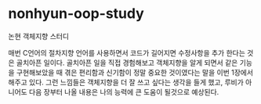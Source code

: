 # nonhyun-oop-study
논현 객체지향 스터디

매번 C언어의 절차지향 언어를 사용하면서 코드가 길어지면 수정사항을 추가 한다는 것은 골치아픈 일이다.
골치아픈 일을 직접 경험해보고 객체지향을 알게 되면서 같은 기능을 구현해보았을 때 겪은 편리함과 신기함이
정말 중요한 것이였다는 말을 이번 1장에서 해주고 있다. 
그런 느낌들은 객체지향을 더 잘 쓰고 싶다는 생각을 들게 했고, 루비가 아니어도 다음 장부터 나올 내용은
나의 능력에 큰 도움이 될것으로 예상된다.
